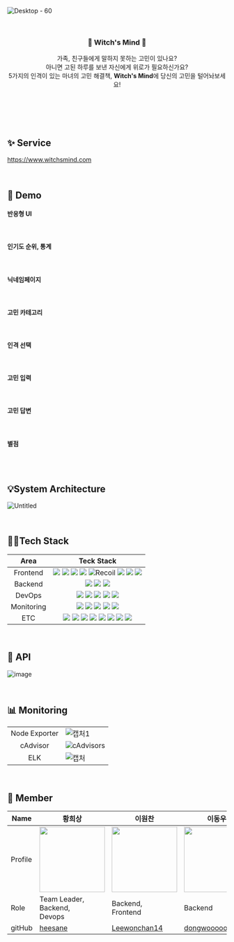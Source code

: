 
![Desktop - 60](https://github.com/2023SVBootcamp-Team-H/.github/assets/97724189/4513b60d-38bc-4a62-aa35-d693cb525fbb)

<div align = "center">
<br>
  
<h3>🔮 Witch's Mind 🔮</h3>

가족, 친구들에게 말하지 못하는 고민이 있나요? <br>
아니면 고된 하루를 보낸 자신에게 위로가 필요하신가요? <br>
5가지의 인격이 있는 마녀의 고민 해결책, **Witch's Mind**에 당신의 고민을 털어놔보세요! <br> <br> <br>

</div>

<br>
<br>



## ✨ Service
https://www.witchsmind.com

<br>

## 🎥 Demo
#### 반응형 UI
<br>

#### 인기도 순위, 통계
<br>

#### 닉네임페이지
<br>

#### 고민 카테고리
<br>

#### 인격 선택
<br>

#### 고민 입력
<br>

#### 고민 답변
<br>

#### 별점
<br>


<br>

## 💡System Architecture
![Untitled](https://github.com/2023SVBootcamp-Team-H/dongwoo/assets/137749703/542c4d8b-1d7a-46af-b43a-f78f83712d82)

<br>

## 👩‍💻Tech Stack
|Area|Teck Stack|
|:----:|:-------:|
|Frontend|<img src="https://img.shields.io/badge/react-61DAFB?style=for-the-badge&logo=react&logoColor=white"> <img src="https://img.shields.io/badge/TypeScript-3178C6.svg?style=for-the-badge&logo=TypeScript&logoColor=white"> <img src="https://img.shields.io/badge/Vite-646CFF.svg?&style=for-the-badge&logo=vite&logoColor=white"> <img src="https://img.shields.io/badge/tailwindcss-06B6D4?style=for-the-badge&logo=tailwindcss&logoColor=white"> <img alt="Recoil" src ="https://img.shields.io/badge/Recoil-0075EB.svg?&style=for-the-badge&logo=Revolut&logoColor=white"> <img src="https://img.shields.io/badge/eslint-4B32C3?style=for-the-badge&logo=eslint&logoColor=white"> <img src="https://img.shields.io/badge/prettier-F7B93E?style=for-the-badge&logo=prettier&logoColor=white"> <img src="https://img.shields.io/badge/react_router-CA4245?style=for-the-badge&logo=reactrouter&logoColor=white">|
|Backend|<img src="https://img.shields.io/badge/django-092E20?style=for-the-badge&logo=django&logoColor=white"> <img src="https://img.shields.io/badge/django_rest-801010?style=for-the-badge&logo=django&labelColor=97979A&logoColor=white"> <img src="https://img.shields.io/badge/GUNICORN-499848?style=for-the-badge&logo=gunicorn&logoColor=white"> |
|DevOps|<img src="https://img.shields.io/badge/docker-2496ED?style=for-the-badge&logo=docker&logoColor=white"> <img src="https://img.shields.io/badge/github_actions-2088FF?style=for-the-badge&logo=githubactions&logoColor=white"> <img src="https://img.shields.io/badge/nginx-009639?style=for-the-badge&logo=nginx&logoColor=white"> <img src="https://img.shields.io/badge/amazon_ec2-FF9900?style=for-the-badge&logo=amazonec2&logoColor=white"> <img src="https://img.shields.io/badge/amazon_rds-527FFF?style=for-the-badge&logo=amazonrds&logoColor=white">|
|Monitoring|<img src="https://img.shields.io/badge/node_exporter-9FEF00?style=for-the-badge"> <img src="https://img.shields.io/badge/cadvisor-999999?style=for-the-badge"> <img src="https://img.shields.io/badge/grafana-F46800?style=for-the-badge&logo=grafana&logoColor=white"> <img src="https://img.shields.io/badge/prometheus-E6522C?style=for-the-badge&logo=prometheus&logoColor=white"> <img src="https://img.shields.io/badge/elasticstack-005571?style=for-the-badge&logo=elasticstack&logoColor=white">|
|ETC|<img src="https://img.shields.io/badge/slack-4A154B?style=for-the-badge&logo=slack&logoColor=white"> <img src="https://img.shields.io/badge/notion-000000?style=for-the-badge&logo=notion&logoColor=white"> <img src="https://img.shields.io/badge/figma-F24E1E?style=for-the-badge&logo=figma&logoColor=white"> <img src="https://img.shields.io/badge/postman-FF6C37?style=for-the-badge&logo=postman&logoColor=white"> <img src="https://img.shields.io/badge/swagger-85EA2D?style=for-the-badge&logo=swagger&logoColor=white"> <img src="https://img.shields.io/badge/gitkraken-179287?style=for-the-badge&logo=gitkraken&logoColor=white"> <img src="https://img.shields.io/badge/pycharm-000000?style=for-the-badge&logo=pycharm&logoColor=white"> <img src="https://img.shields.io/badge/k6-7D64FF?style=for-the-badge&logo=k6&logoColor=white">|

<br>

## 📃 API
![image](https://github.com/2023SVBootcamp-Team-H/dongwoo/assets/137749703/784ffaf2-d164-4d7d-acd2-6e189aae5941)


<br>

## 📊 Monitoring
| | |
|:----:|----|
| Node Exporter | ![캡처1](https://github.com/2023SVBootcamp-Team-H/dongwoo/assets/137749703/c617e7e7-0332-4ac7-9b4f-87be5bfa7cf3)  |
| cAdvisor | ![cAdvisors](https://github.com/2023SVBootcamp-Team-H/dongwoo/assets/137749703/d4bf615b-00c3-40b3-b67d-4ba8b4d64bdc) |
| ELK | ![캡처](https://github.com/2023SVBootcamp-Team-H/dongwoo/assets/137749703/f6a48508-47ae-4ad5-a14c-26ec5175682e) |


<br>

## 🧞 Member
| Name    |  황희상  |  이원찬   | 이동우  |  강민아  | 윤솔휘  | 
| ------- | -------| ---------| ----- | -------- | -------- | 
| Profile | <img width="150px" src="https://avatars.githubusercontent.com/u/93089183?v=4">    | <img width="150px" src="https://avatars.githubusercontent.com/u/105588857?v=4" />  | <img width="150px" src="https://avatars.githubusercontent.com/u/137749703?v=4"/>    | <img width="150px" src="https://avatars.githubusercontent.com/u/97724189?v=4"/>  |<img width="150px" src="https://avatars.githubusercontent.com/u/127522157?v=4"/>  |
| Role    | Team Leader, <br> Backend, <br> Devops | Backend, <br> Frontend  | Backend | Frontend, <br> Design | Frontend, <br> Design |
| gitHub  | [heesane](https://github.com/heesane) | [Leewonchan14](https://github.com/Leewonchan14)   | [dongwooooooo](https://github.com/dongwooooooo)    |  [mineii](https://github.com/mineii) | [sori830](https://github.com/sori830) | 
